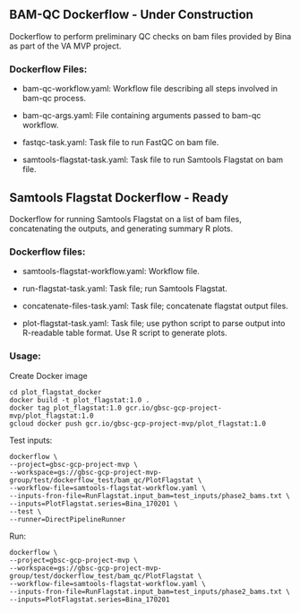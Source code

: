 ## BAM-QC Dockerflow - Under Construction

Dockerflow to perform preliminary QC checks on bam files provided by Bina as part of the VA MVP project.

### Dockerflow Files:

- bam-qc-workflow.yaml: Workflow file describing all steps involved in bam-qc process.

- bam-qc-args.yaml: File containing arguments passed to bam-qc workflow.

- fastqc-task.yaml: Task file to run FastQC on bam file.

- samtools-flagstat-task.yaml: Task file to run Samtools Flagstat on bam file. 

## Samtools Flagstat Dockerflow - Ready

Dockerflow for running Samtools Flagstat on a list of bam files, concatenating the outputs, and generating summary R plots.

### Dockerflow files:

- samtools-flagstat-workflow.yaml: Workflow file.

- run-flagstat-task.yaml: Task file; run Samtools Flagstat.

- concatenate-files-task.yaml: Task file; concatenate flagstat output files.

- plot-flagstat-task.yaml: Task file; use python script to parse output into R-readable table format. Use R script to generate plots.

### Usage:
Create Docker image
```
cd plot_flagstat_docker
docker build -t plot_flagstat:1.0 .
docker tag plot_flagstat:1.0 gcr.io/gbsc-gcp-project-mvp/plot_flagstat:1.0
gcloud docker push gcr.io/gbsc-gcp-project-mvp/plot_flagstat:1.0
```

Test inputs:
```
dockerflow \
--project=gbsc-gcp-project-mvp \
--workspace=gs://gbsc-gcp-project-mvp-group/test/dockerflow_test/bam_qc/PlotFlagstat \
--workflow-file=samtools-flagstat-workflow.yaml \
--inputs-fron-file=RunFlagstat.input_bam=test_inputs/phase2_bams.txt \
--inputs=PlotFlagstat.series=Bina_170201 \
--test \
--runner=DirectPipelineRunner
```

Run:
```
dockerflow \
--project=gbsc-gcp-project-mvp \
--workspace=gs://gbsc-gcp-project-mvp-group/test/dockerflow_test/bam_qc/PlotFlagstat \
--workflow-file=samtools-flagstat-workflow.yaml \
--inputs-fron-file=RunFlagstat.input_bam=test_inputs/phase2_bams.txt \
--inputs=PlotFlagstat.series=Bina_170201
```
